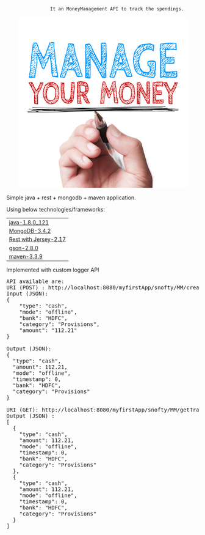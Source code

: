 					It an MoneyManagement API to track the spendings.
					
<p align="center">
  <img src="/src/main/resources/images/homeImage.jpg"/>
</p>
Simple java + rest + mongodb + maven application.

Using below technologies/frameworks:
<table>
<tr><td><a href="http://www.oracle.com/technetwork/java/javase/overview/java8-2100321.html">java-1.8.0_121</a></td></tr>
<tr><td><a href="https://docs.mongodb.com/manual/tutorial/install-mongodb-on-windows/">MongoDB-3.4.2</a></td></tr>
<tr><td><a href="https://jersey.java.net/">Rest with Jersey-2.17</a></td></tr>
<tr><td><a href="https://en.wikipedia.org/wiki/Gson">gson-2.8.0</a></td></tr>
<tr><td><a href="https://maven.apache.org/download.cgi">maven-3.3.9</a></td></tr>
</table>

Implemented with custom logger API
<pre>
API available are:
URI (POST) : http://localhost:8080/myfirstApp/snofty/MM/createTransaction/
Input (JSON): 
{
	"type": "cash",
	"mode": "offline",
	"bank": "HDFC",
	"category": "Provisions",
	"amount": "112.21"
}

Output (JSON):
{
  "type": "cash",
  "amount": 112.21,
  "mode": "offline",
  "timestamp": 0,
  "bank": "HDFC",
  "category": "Provisions"
}

URI (GET): http://localhost:8080/myfirstApp/snofty/MM/getTransactions
Output (JSON) :
[
  {
    "type": "cash",
    "amount": 112.21,
    "mode": "offline",
    "timestamp": 0,
    "bank": "HDFC",
    "category": "Provisions"
  },
  {
    "type": "cash",
    "amount": 112.21,
    "mode": "offline",
    "timestamp": 0,
    "bank": "HDFC",
    "category": "Provisions"
  }
]
</pre>
